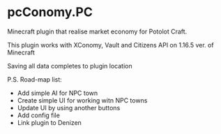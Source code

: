 # pcConomy.PC
Minecraft plugin that realise market economy for Potolot Craft.

This plugin works with XConomy, Vault and Citizens API on 1.16.5 ver. of Minecraft 

Saving all data completes to plugin location 

P.S. Road-map list:
- Add simple AI for NPC town
- Create simple UI for working witn NPC towns
- Update UI by using another buttons
- Add config file
- Link plugin to Denizen

